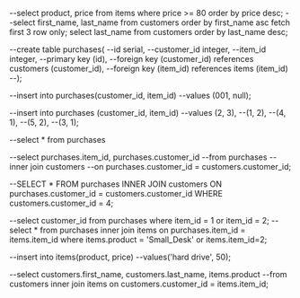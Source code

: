 --select product, price from items where price >= 80 order by price desc;
--select first_name, last_name from customers order by first_name asc fetch first 3 row only; 
select last_name from customers order by last_name desc;

--create table purchases(
--id serial,
--customer_id integer,
--item_id integer,
--primary key (id),
--foreign key (customer_id) references customers (customer_id),
--foreign key (item_id) references items (item_id)
--);

--insert into purchases(customer_id, item_id)
--values (001, null);

--insert into purchases (customer_id, item_id)
--values (2, 3),
--(1, 2),
--(4, 1),
--(5, 2),
--(3, 1);

--select * from purchases

--select purchases.item_id, purchases.customer_id
--from purchases
--inner join customers
--on purchases.customer_id = customers.customer_id;

--SELECT * FROM purchases INNER JOIN customers ON purchases.customer_id = customers.customer_id WHERE customers.customer_id = 4;


--select customer_id from purchases where item_id = 1 or item_id = 2;
--select * from purchases inner join items on purchases.item_id = items.item_id where items.product = 'Small_Desk' or items.item_id=2;

--insert into items(product, price)
--values('hard drive', 50);

--select customers.first_name, customers.last_name, items.product
--from customers inner join items on customers.customer_id = items.item_id;












